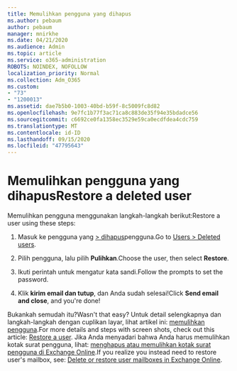 ```yaml
---
title: Memulihkan pengguna yang dihapus
ms.author: pebaum
author: pebaum
manager: mnirkhe
ms.date: 04/21/2020
ms.audience: Admin
ms.topic: article
ms.service: o365-administration
ROBOTS: NOINDEX, NOFOLLOW
localization_priority: Normal
ms.collection: Adm_O365
ms.custom:
- "73"
- "1200013"
ms.assetid: dae7b5b0-1003-40bd-b59f-8c5009fc8d82
ms.openlocfilehash: 9e7fc1b77f3ac71ca8c883de35f94e35bdadce56
ms.sourcegitcommit: c6692ce0fa1358ec3529e59ca0ecdfdea4cdc759
ms.translationtype: MT
ms.contentlocale: id-ID
ms.lasthandoff: 09/15/2020
ms.locfileid: "47795643"
---
```

# <a name="restore-a-deleted-user"></a><span data-ttu-id="fd126-102">Memulihkan pengguna yang dihapus</span><span class="sxs-lookup"><span data-stu-id="fd126-102">Restore a deleted user</span></span>

<span data-ttu-id="fd126-103">Memulihkan pengguna menggunakan langkah-langkah berikut:</span><span class="sxs-lookup"><span data-stu-id="fd126-103">Restore a user using these steps:</span></span>
  
1. <span data-ttu-id="fd126-104">Masuk ke pengguna yang [ \> dihapus](https://admin.microsoft.com/adminportal/home#/deletedusers)pengguna.</span><span class="sxs-lookup"><span data-stu-id="fd126-104">Go to [Users \> Deleted users](https://admin.microsoft.com/adminportal/home#/deletedusers).</span></span>

2. <span data-ttu-id="fd126-105">Pilih pengguna, lalu pilih **Pulihkan**.</span><span class="sxs-lookup"><span data-stu-id="fd126-105">Choose the user, then select **Restore**.</span></span>

3. <span data-ttu-id="fd126-106">Ikuti perintah untuk mengatur kata sandi.</span><span class="sxs-lookup"><span data-stu-id="fd126-106">Follow the prompts to set the password.</span></span>

4. <span data-ttu-id="fd126-107">Klik **kirim email dan tutup**, dan Anda sudah selesai!</span><span class="sxs-lookup"><span data-stu-id="fd126-107">Click **Send email and close**, and you're done!</span></span>

<span data-ttu-id="fd126-108">Bukankah semudah itu?</span><span class="sxs-lookup"><span data-stu-id="fd126-108">Wasn't that easy?</span></span> <span data-ttu-id="fd126-109">Untuk detail selengkapnya dan langkah-langkah dengan cuplikan layar, lihat artikel ini: [memulihkan pengguna](https://docs.microsoft.com/microsoft-365/admin/add-users/restore-user).</span><span class="sxs-lookup"><span data-stu-id="fd126-109">For more details and steps with screen shots, check out this article: [Restore a user](https://docs.microsoft.com/microsoft-365/admin/add-users/restore-user).</span></span> <span data-ttu-id="fd126-110">Jika Anda menyadari bahwa Anda harus memulihkan kotak surat pengguna, lihat: [menghapus atau memulihkan kotak surat pengguna di Exchange Online](https://docs.microsoft.com/exchange/recipients-in-exchange-online/delete-or-restore-mailboxes).</span><span class="sxs-lookup"><span data-stu-id="fd126-110">If you realize you instead need to restore user's mailbox, see: [Delete or restore user mailboxes in Exchange Online](https://docs.microsoft.com/exchange/recipients-in-exchange-online/delete-or-restore-mailboxes).</span></span>